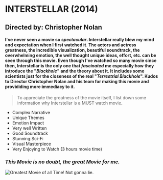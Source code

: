 # **INTERSTELLAR (2014)**
>
## **Directed by:** Christopher Nolan
#### I've never seen a movie so *spectacular*. Interstellar really blew my mind and expectation when I first watched it. The actors and actress greatness, the incredible visualization, beautiful soundtrack, the overwhelming emotion, the well thought unique ideas, effort, etc. can be seen through this movie. Even though I've watched so many movie since then, Interstellar is the only one that *fascinated* me especially how they introduce the "***Blackhole***" and the theory about it. It includes some scientists just for the closeness of the real "***Terrestrial Blackhole***". Kudos to Director Christopher Nolan and his team for making this movie and provididing more immediacy to it.
>To appreciate the greatness of the movie itself, I list down some information why Interstellar is a MUST watch movie.
>
- Complex Narrative
- Unique Themes
- Emotion Impact
- Very well Written
- Good Soundtrack
- Stunning Sci-Fi
- Visual Masterpiece
- Very Enjoying to Watch (3 hours movie time)
>
>
### ***This Movie is no doubt, the great Movie for me.***
>
>
![Greatest Movie of all Time! Not gonna lie.](https://github.com/JpDaGreat/app-dev/assets/135121370/6b972822-cca6-4bf7-b49c-e3ff730bbf85)
